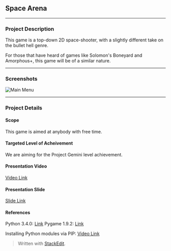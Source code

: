
<h2> 
	Space Arena
</h2>

<hr />

<h3> 
	Project Description 
</h3>

<p>
	This game is a top-down 2D space-shooter, with a slightly different take on the bullet hell genre.
<p />

<p>
	For those that have heard of games like Solomon's Boneyard and Amorphous+, this game will be of a similar nature.
</p>

<hr />

<h3>
	Screenshots
</h3>

![Main Menu](https://lh3.googleusercontent.com/-lVzmdxXNnmg/VWqUjjZxQ_I/AAAAAAAAAWw/1Qp8I9E0Us0/s0/Screenshot+2015-05-31+12.55.29.png "31/05/2015")

<hr />

<h3>
	Project Details
</h3>

<h4>
	Scope
</h4>

<p>
	This game is aimed at anybody with free time. 
</p>

<h4>
	Targeted Level of Acheivement
</h4>

<p>
	We are aiming for the Project Gemini level achievement.
</p>

<h4>
	Presentation Video
</h4>

[Video Link](https://www.youtube.com/watch?v=osQjStOAci0&feature=youtu.be&t=22m19s)

<h4>
	Presentation Slide
</h4>

[Slide Link](https://drive.google.com/open?id=0B5MZ1b8oUVSrdEU0NVJzeTBETDA&authuser=0)

<h4>
	References
</h4>

Python 3.4.0: [Link](https://www.python.org/downloads/)
Pygame 1.9.2: [Link](http://www.lfd.uci.edu/~gohlke/pythonlibs/#pygame)

Installing Python modules via PIP: [Video Link](https://www.youtube.com/watch?v=jnpC_Ib_lbc)
	


> Written with [StackEdit](https://stackedit.io/).